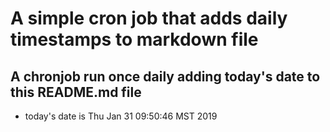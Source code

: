 A simple cron job that adds daily timestamps to markdown file
============================================================
## A chronjob run once daily adding today's date to this README.md file
* today's date is Thu Jan 31 09:50:46 MST 2019
